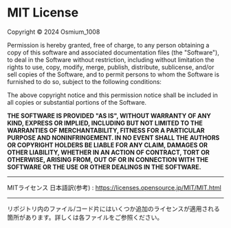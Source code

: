 # MIT License

Copyright © 2024 Osmium_1008

Permission is hereby granted, free of charge, to any person obtaining a copy
of this software and associated documentation files (the "Software"), to deal
in the Software without restriction, including without limitation the rights
to use, copy, modify, merge, publish, distribute, sublicense, and/or sell
copies of the Software, and to permit persons to whom the Software is
furnished to do so, subject to the following conditions:

The above copyright notice and this permission notice shall be included in all
copies or substantial portions of the Software.

**THE SOFTWARE IS PROVIDED "AS IS", WITHOUT WARRANTY OF ANY KIND, EXPRESS OR
IMPLIED, INCLUDING BUT NOT LIMITED TO THE WARRANTIES OF MERCHANTABILITY,
FITNESS FOR A PARTICULAR PURPOSE AND NONINFRINGEMENT. IN NO EVENT SHALL THE
AUTHORS OR COPYRIGHT HOLDERS BE LIABLE FOR ANY CLAIM, DAMAGES OR OTHER
LIABILITY, WHETHER IN AN ACTION OF CONTRACT, TORT OR OTHERWISE, ARISING FROM,
OUT OF OR IN CONNECTION WITH THE SOFTWARE OR THE USE OR OTHER DEALINGS IN THE
SOFTWARE.**

---

MITライセンス 日本語訳(参考) : https://licenses.opensource.jp/MIT/MIT.html

---

リポジトリ内のファイル/コード片にはいくつか追加のライセンスが適用される箇所があります。詳しくは各ファイルをご参照ください。
